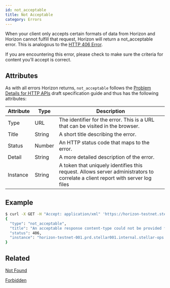 ```yaml
---
id: not_acceptable
title: Not Acceptable
category: Errors
---
```


When your client only accepts certain formats of data from Horizon and Horizon cannot fulfill that request, Horizon will return a not_acceptable error.  This is analogous to the [HTTP 406 Error][codes].

If you are encountering this error, please check to make sure the criteria for content you’ll accept is correct.


## Attributes


As with all errors Horizon returns, `not_acceptable` follows the [Problem Details for HTTP APIs][guide] draft specification guide and thus has the following attributes:

| Attribute | Type   | Description                                                                                                                     |
| --------- | ----   | ------------------------------------------------------------------------------------------------------------------------------- |
| Type      | URL    | The identifier for the error.  This is a URL that can be visited in the browser.                                                |
| Title     | String | A short title describing the error.                                                                                             |
| Status    | Number | An HTTP status code that maps to the error.                                                                                     |
| Detail    | String | A more detailed description of the error.                                                                                       |
| Instance  | String | A token that uniquely identifies this request. Allows server administrators to correlate a client report with server log files  |


## Example

```bash
$ curl -X GET -H "Accept: application/xml" 'https://horizon-testnet.stellar.org/accounts/GALWEV6GY73RJ255JC7XUOZ2L7WZ5JJDTKATB2MUK7F3S67DVT2A6R5G'
{
  "type": "not_acceptable",
  "title": "An acceptable response content-type could not be provided for this request",
  "status": 406,
  "instance": "horizon-testnet-001.prd.stellar001.internal.stellar-ops.com/hCYL7oezXs-062662"
}
```

## Related

[Not Found][not_found]

[Forbidden][forbidden]

[not_found]: ./not_found.md
[forbidden]: ./forbidden.md
[codes]: https://developer.mozilla.org/en-US/docs/Web/HTTP/Response_codes
[guide]: https://tools.ietf.org/html/draft-ietf-appsawg-http-problem-00
